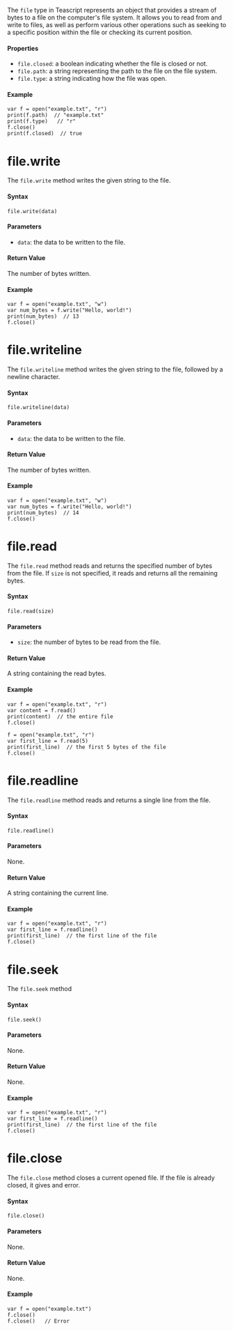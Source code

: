The `file` type in Teascript represents an object that provides a stream of bytes to a file on the computer's file system. It allows you to read from and write to files, as well as perform various other operations such as seeking to a specific position within the file or checking its current position.

#### Properties

-   `file.closed`: a boolean indicating whether the file is closed or not.
-   `file.path`: a string representing the path to the file on the file system.
-   `file.type`: a string indicating how the file was open.

#### Example

```tea
var f = open("example.txt", "r")
print(f.path)  // "example.txt"
print(f.type)   // "r"
f.close()
print(f.closed)  // true
```

# file.write

The `file.write` method writes the given string to the file.

#### Syntax

```tea
file.write(data)
```

#### Parameters

-   `data`: the data to be written to the file.

#### Return Value

The number of bytes written.

#### Example

```tea
var f = open("example.txt", "w")
var num_bytes = f.write("Hello, world!")
print(num_bytes)  // 13
f.close()
```

# file.writeline

The `file.writeline` method writes the given string to the file, followed by a newline character.

#### Syntax

```tea
file.writeline(data)
```

#### Parameters

-   `data`: the data to be written to the file.

#### Return Value

The number of bytes written.

#### Example

```tea
var f = open("example.txt", "w")
var num_bytes = f.write("Hello, world!")
print(num_bytes)  // 14
f.close()
```

# file.read

The `file.read` method reads and returns the specified number of bytes from the file. If `size` is not specified, it reads and returns all the remaining bytes.

#### Syntax

```tea
file.read(size)
```

#### Parameters

-   `size`: the number of bytes to be read from the file.

#### Return Value

A string containing the read bytes.

#### Example

```tea
var f = open("example.txt", "r")
var content = f.read()
print(content)  // the entire file
f.close()

f = open("example.txt", "r")
var first_line = f.read(5)
print(first_line)  // the first 5 bytes of the file
f.close()
```

# file.readline

The `file.readline` method reads and returns a single line from the file.

#### Syntax

```tea
file.readline()
```

#### Parameters

None.

#### Return Value

A string containing the current line.

#### Example

```tea
var f = open("example.txt", "r")
var first_line = f.readline()
print(first_line)  // the first line of the file
f.close()
```

# file.seek

The `file.seek` method 

#### Syntax

```tea
file.seek()
```

#### Parameters

None.

#### Return Value

None.

#### Example

```tea
var f = open("example.txt", "r")
var first_line = f.readline()
print(first_line)  // the first line of the file
f.close()
```

# file.close

The `file.close` method closes a current opened file. If the file is already closed, it gives and error.

#### Syntax

```tea
file.close()
```

#### Parameters

None.

#### Return Value

None.

#### Example

```tea
var f = open("example.txt")
f.close()
f.close()   // Error
```